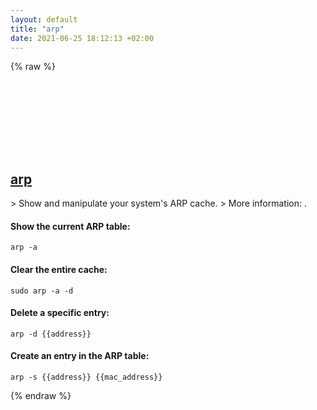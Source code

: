 ```yaml
---
layout: default
title: "arp"
date: 2021-06-25 18:12:13 +02:00
---
```

{% raw %}
<h2 id="arp">
  <a href="/en/common/arp.html">arp</a> <a href="#arp"><svg class="icon">
    <use href="/assets/images/unicode_sprite.svg#link" />
  </svg></a>
</h2>
> Show and manipulate your system's ARP cache.
> More information: <https://manned.org/arp>.

#### Show the current ARP table:
```shell
arp -a
```
#### Clear the entire cache:
```shell
sudo arp -a -d
```
#### Delete a specific entry:
```shell
arp -d {{address}}
```
#### Create an entry in the ARP table:
```shell
arp -s {{address}} {{mac_address}}
```
{% endraw %}